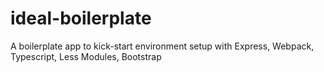 # ideal-boilerplate
A boilerplate app to kick-start environment setup with Express, Webpack, Typescript, Less Modules, Bootstrap
